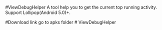 #ViewDebugHelper
A tool help you to get the current top running activity.   
Support Lollipop(Android 5.0)+.  

#Download link
go to apks folder # ViewDebugHelper
